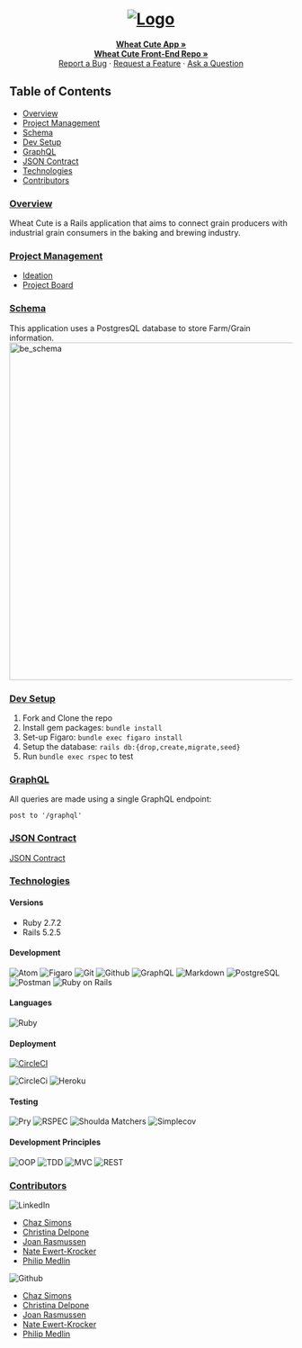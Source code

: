 <h1 align="center">
  <a href="https://github.com/Fair-Trade-Grains/wheat-cute-be">
    <img src="https://user-images.githubusercontent.com/87627363/152444996-f674e3f6-17c9-4729-a635-2883c57395ed.jpg" alt="Logo">
  </a>
</h1>
<div align="center">
  <a href="https://wheat-cute.herokuapp.com/"><strong>Wheat Cute App »</strong></a>
  <br />
  <a href="https://github.com/Fair-Trade-Grains/frontend"><strong>Wheat Cute Front-End Repo »</strong></a>
  <br />
  <a href="https://github.com/Fair-Trade-Grains/wheat-cute-be/issues/new?assignees=&labels=bug&template=01_BUG_REPORT.md&title=bug%3A+">Report a Bug</a>
  ·
  <a href="https://github.com/Fair-Trade-Grains/wheat-cute-be/issues/new?assignees=&labels=enhancement&template=02_FEATURE_REQUEST.md&title=feat%3A+">Request a Feature</a>
  ·
  <a href="https://github.com/Fair-Trade-Grains/wheat-cute-be/issues/new?assignees=&labels=question&template=04_SUPPORT_QUESTION.md&title=support%3A+">Ask a Question</a>
</div>

## Table of Contents
- [Overview](#overview)
- [Project Management](#project-management)
- [Schema](#schema)
- [Dev Setup](#dev-setup)
- [GraphQL](#graphql)
- [JSON Contract](#json-contract)
- [Technologies](#technologies)
- [Contributors](#contributors)

### <ins>Overview</ins>
Wheat Cute is a Rails application that aims to connect grain producers with industrial grain consumers in the baking and brewing industry.

### <ins>Project Management</ins>
- [Ideation](https://miro.com/app/board/uXjVOQKpgUY=/?invite_link_id=173812514517)
- [Project Board](https://github.com/orgs/Fair-Trade-Grains/projects/1)

### <ins>Schema</ins>
This application uses a PostgresQL database to store Farm/Grain information.
<img width="600" alt="be_schema" src="https://user-images.githubusercontent.com/81711519/154168823-de46a7fa-f6d7-4c55-ac78-124d122dceea.png">

### <ins>Dev Setup</ins>
1. Fork and Clone the repo
2. Install gem packages: `bundle install`
3. Set-up Figaro: `bundle exec figaro install`
3. Setup the database: `rails db:{drop,create,migrate,seed}`
4. Run `bundle exec rspec` to test

### <ins>GraphQL</ins>
All queries are made using a single GraphQL endpoint:
```
post to '/graphql'
```

### <ins>JSON Contract</ins>
[JSON Contract](https://github.com/Fair-Trade-Grains/wheat-cute-be/blob/main/json_contract.md)

### <ins>Technologies</ins>

#### Versions
- Ruby 2.7.2
- Rails 5.2.5

#### Development
![Atom][Atom-img]
![Figaro][Figaro-img]
![Git][Git-img]
![Github][GitHub-img]
![GraphQL][GraphQL-img]
![Markdown][Markdown-img]
![PostgreSQL][PostgreSQL-img]
![Postman][Postman-img]
![Ruby on Rails][Ruby on Rails-img]

#### Languages
![Ruby][Ruby-img]

#### Deployment
[![CircleCI](https://circleci.com/gh/Fair-Trade-Grains/wheat-cute-be/tree/main.svg?style=svg)](https://circleci.com/gh/Fair-Trade-Grains/wheat-cute-be/tree/main)

![CircleCi][Circle Ci-img]
![Heroku][Heroku-img]

#### Testing
![Pry][Pry-img]
![RSPEC][RSPEC-img]
![Shoulda Matchers][Shoulda Matchers-img]
![Simplecov][Simplecov-img]

#### Development Principles
![OOP][OOP-img]
![TDD][TDD-img]
![MVC][MVC-img]
![REST][REST-img]

### <ins>Contributors</ins>
![LinkedIn][LinkedIn-img]
- [Chaz Simons](https://www.linkedin.com/in/chaz-simons/)
- [Christina Delpone](https://www.linkedin.com/in/christinadelpone)
- [Joan Rasmussen](https://www.linkedin.com/in/joan-elaine-rasmussen/)
- [Nate Ewert-Krocker](https://www.linkedin.com/in/newertkrocker/)
- [Philip Medlin](https://www.linkedin.com/in/phimed/)

![Github][Github-img]
- [Chaz Simons](https://github.com/chazsimons)
- [Christina Delpone](https://github.com/cdelpone)
- [Joan Rasmussen](https://github.com/raz-joan)
- [Nate Ewert-Krocker](https://github.com/NEwertKrocker)
- [Philip Medlin](https://github.com/PhiMed)

<!-- Markdown link & img dfn's -->

<!-- #### Development -->
[Atom-img]: https://img.shields.io/badge/Atom-66595C.svg?&style=flaste&logo=atom&logoColor=white
[Bootstrap-img]: https://img.shields.io/badge/Bootstrap-563D7C?style=for-the-badge&logo=bootstrap&logoColor=white
[Figaro-img]: https://img.shields.io/badge/figaro-b81818.svg?&style=flaste&logo=rubygems&logoColor=white
[Git-img]: https://img.shields.io/badge/Git-F05032.svg?&style=flaste&logo=git&logoColor=white
[GitHub-img]: https://img.shields.io/badge/-GitHub-181717?style=flat&logo=github
[GraphQL-img]: https://img.shields.io/badge/-GraphQL-E10098?style=flat&logo=graphql&logoColor=light-pink
[Markdown-img]: https://img.shields.io/badge/Markdown-000000.svg??style=for-the-badge&logo=markdown&logoColor=white
[PostgreSQL-img]: https://img.shields.io/badge/PostgreSQL-4169E1.svg?&style=flaste&logo=postgresql&logoColor=white
[Postman-img]: https://img.shields.io/badge/Postman-FF6C37?style=flat&logo=postman&logoColor=red
[Rubocop-img]: https://img.shields.io/badge/rubocop-b81818.svg?&style=flaste&logo=rubygems&logoColor=white
[Ruby on Rails-img]: https://img.shields.io/badge/Ruby%20On%20Rails-b81818.svg?&style=flat&logo=rubyonrails&logoColor=white

<!-- #### Languages -->
[ActiveRecord-img]: https://img.shields.io/badge/ActiveRecord-CC0000.svg?&style=flaste&logo=rubyonrails&logoColor=white
[CSS3-img]: https://img.shields.io/badge/CSS3-1572B6.svg?&style=flaste&logo=css3&logoColor=white
[HTML5-img]: https://img.shields.io/badge/HTML5-0EB201.svg?&style=flaste&logo=html5&logoColor=white
[Ruby-img]: https://img.shields.io/badge/Ruby-CC0000.svg?&style=flaste&logo=ruby&logoColor=white

<!-- #### Deployment -->
[Heroku-img]: https://img.shields.io/badge/Heroku-430098.svg?&style=flaste&logo=heroku&logoColor=white
[Circle CI-img]: https://img.shields.io/badge/-CircleCi-brightgreen.svg?logo=LOGO
[Faraday-img]: https://img.shields.io/badge/faraday-b81818.svg?&style=flaste&logo=rubygems&logoColor=white

<!-- #### Testing -->
[Capybara-img]: https://img.shields.io/badge/capybara-b81818.svg?&style=flaste&logo=rubygems&logoColor=white
[Launchy-img]: https://img.shields.io/badge/launchy-b81818.svg?&style=flaste&logo=rubygems&logoColor=white
[Pry-img]: https://img.shields.io/badge/pry-b81818.svg?&style=flaste&logo=rubygems&logoColor=white
[RSPEC-img]: https://img.shields.io/badge/rspec-b81818.svg?&style=flaste&logo=rubygems&logoColor=white
[Shoulda Matchers-img]: https://img.shields.io/badge/shoulda--matchers-b81818.svg?&style=flaste&logo=rubygems&logoColor=white
[Simplecov-img]: https://img.shields.io/badge/simplecov-b81818.svg?&style=flaste&logo=rubygems&logoColor=white
[VCR-img]: https://img.shields.io/badge/vcr-b81818.svg?&style=flaste&logo=rubygems&logoColor=white
[Webmock-img]: https://img.shields.io/badge/webmock-b81818.svg?&style=flaste&logo=rubygems&logoColor=white

<!-- #### Development Principles -->
[OOP-img]: https://img.shields.io/badge/OOP-b81818.svg?&style=flaste&logo=OOP&logoColor=white
[TDD-img]: https://img.shields.io/badge/TDD-b87818.svg?&style=flaste&logo=TDD&logoColor=white
[MVC-img]: https://img.shields.io/badge/MVC-b8b018.svg?&style=flaste&logo=MVC&logoColor=white
[REST-img]: https://img.shields.io/badge/REST-33b818.svg?&style=flaste&logo=REST&logoColor=white

<!-- ### <ins>Contributors</ins> -->
[LinkedIn-img]: https://img.shields.io/badge/LinkedIn-0077B5.svg??style=for-the-badge&logo=linkedin&logoColor=white
